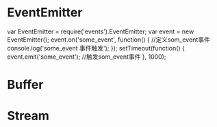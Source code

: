 # EventEmitter
<!-- EventEmitter类似于JS中的定义方法和触发方法 -->
var EventEmitter = require('events').EventEmitter; 
var event = new EventEmitter(); 
event.on('some_event', function() { //定义som_event事件
    console.log('some_event 事件触发'); 
}); 
setTimeout(function() { 
    event.emit('some_event'); //触发som_event事件
}, 1000); 

# Buffer
<!-- Buffer 数据类型和数组的处理 -->

# Stream
<!-- Stream 文件流的读写处理，可以用来做导出文件功能 -->
